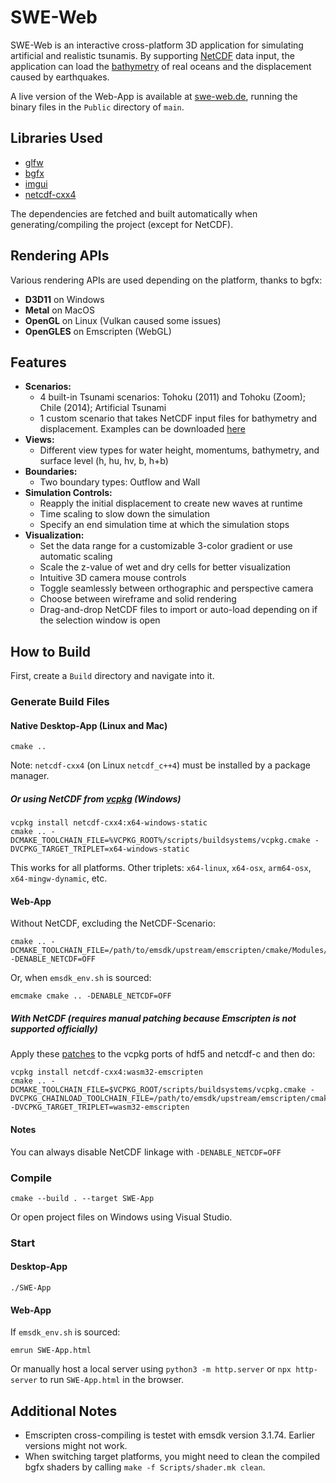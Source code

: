 # SWE-Web

SWE-Web is an interactive cross-platform 3D application for simulating artificial and realistic tsunamis.
By supporting [NetCDF](https://en.wikipedia.org/wiki/NetCDF) data input, the application can load the [bathymetry](https://en.wikipedia.org/wiki/Bathymetry) of real oceans and the displacement caused by earthquakes.

A live version of the Web-App is available at [swe-web.de](https://swe-web.de/), running the binary files in the `Public` directory of `main`.

## Libraries Used
- [glfw](https://github.com/glfw/glfw)
- [bgfx](https://github.com/bkaradzic/bgfx)
- [imgui](https://github.com/ocornut/imgui)
- [netcdf-cxx4](https://github.com/Unidata/netcdf-cxx4)

The dependencies are fetched and built automatically when generating/compiling the project (except for NetCDF).

## Rendering APIs
Various rendering APIs are used depending on the platform, thanks to bgfx:
- **D3D11** on Windows
- **Metal** on MacOS
- **OpenGL** on Linux (Vulkan caused some issues)
- **OpenGLES** on Emscripten (WebGL)

## Features
- **Scenarios:**
  - 4 built-in Tsunami scenarios: Tohoku (2011) and Tohoku (Zoom); Chile (2014); Artificial Tsunami
  - 1 custom scenario that takes NetCDF input files for bathymetry and displacement. Examples can be downloaded [here](https://tumde-my.sharepoint.com/:f:/g/personal/erik_lauterwald_tum_de/Eod1ZmKOPutLs8_TxyevuFMB6wDQbcHuwaQ64LJddqgR0A?e=gHidv3)
- **Views:**
  - Different view types for water height, momentums, bathymetry, and surface level (h, hu, hv, b, h+b)
- **Boundaries:**
  - Two boundary types: Outflow and Wall
- **Simulation Controls:**
  - Reapply the initial displacement to create new waves at runtime
  - Time scaling to slow down the simulation
  - Specify an end simulation time at which the simulation stops
- **Visualization:**
  - Set the data range for a customizable 3-color gradient or use automatic scaling
  - Scale the z-value of wet and dry cells for better visualization
  - Intuitive 3D camera mouse controls
  - Toggle seamlessly between orthographic and perspective camera
  - Choose between wireframe and solid rendering
  - Drag-and-drop NetCDF files to import or auto-load depending on if the selection window is open

## How to Build

First, create a `Build` directory and navigate into it.

### Generate Build Files

#### Native Desktop-App (Linux and Mac)
```
cmake ..
```
Note: `netcdf-cxx4` (on Linux `netcdf_c++4`) must be installed by a package manager.

##### Or using NetCDF from [vcpkg](https://github.com/microsoft/vcpkg) (Windows)
```
vcpkg install netcdf-cxx4:x64-windows-static
cmake .. -DCMAKE_TOOLCHAIN_FILE=%VCPKG_ROOT%/scripts/buildsystems/vcpkg.cmake -DVCPKG_TARGET_TRIPLET=x64-windows-static
```
This works for all platforms. Other triplets: `x64-linux`, `x64-osx`, `arm64-osx`, `x64-mingw-dynamic`, etc.

#### Web-App
Without NetCDF, excluding the NetCDF-Scenario:
```
cmake .. -DCMAKE_TOOLCHAIN_FILE=/path/to/emsdk/upstream/emscripten/cmake/Modules/Platform/Emscripten.cmake -DENABLE_NETCDF=OFF
```
Or, when `emsdk_env.sh` is sourced:
```
emcmake cmake .. -DENABLE_NETCDF=OFF
```

##### With NetCDF (requires manual patching because Emscripten is not supported officially)
Apply these [patches](https://gist.github.com/erikrl2/1d3b0ef856538fd09d6fd5c80f74c269) to the vcpkg ports of hdf5 and netcdf-c and then do:
```
vcpkg install netcdf-cxx4:wasm32-emscripten
cmake .. -DCMAKE_TOOLCHAIN_FILE=$VCPKG_ROOT/scripts/buildsystems/vcpkg.cmake -DVCPKG_CHAINLOAD_TOOLCHAIN_FILE=/path/to/emsdk/upstream/emscripten/cmake/Modules/Platform/Emscripten.cmake -DVCPKG_TARGET_TRIPLET=wasm32-emscripten
```

#### Notes
You can always disable NetCDF linkage with `-DENABLE_NETCDF=OFF`

### Compile
```
cmake --build . --target SWE-App
```
Or open project files on Windows using Visual Studio.

### Start

#### Desktop-App
```
./SWE-App
```

#### Web-App
If `emsdk_env.sh` is sourced:
```
emrun SWE-App.html
```
Or manually host a local server using `python3 -m http.server` or `npx http-server` to run `SWE-App.html` in the browser.

## Additional Notes
- Emscripten cross-compiling is testet with emsdk version 3.1.74. Earlier versions might not work.
- When switching target platforms, you might need to clean the compiled bgfx shaders by calling `make -f Scripts/shader.mk clean`.
